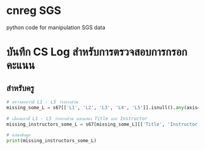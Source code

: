 # cnreg SGS
python code for manipulation SGS data
# บันทึก CS Log สำหรับการตรวจสอบการกรอกคะแนน
## สำหรับครู

```python
# ตรวจสอบว่ามี L1 - L5 ว่างบางส่วน
missing_some_L = s67[['L1', 'L2', 'L3', 'L4', 'L5']].isnull().any(axis=1)

# เลือกแถวที่ L1 - L5 ว่างบางส่วน และแสดง Title และ Instructor
missing_instructors_some_L = s67[missing_some_L][['Title', 'Instructor', 'L1', 'L2', 'L3', 'L4', 'L5']]

# แสดงข้อมูล
print(missing_instructors_some_L)
```
	
	
	
